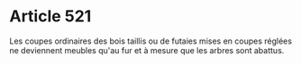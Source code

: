# Article 521

Les coupes ordinaires des bois taillis ou de futaies mises en coupes réglées ne deviennent meubles qu'au fur et à mesure que les arbres sont abattus.
